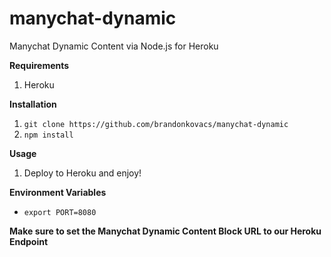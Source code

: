 # manychat-dynamic
Manychat Dynamic Content via Node.js for Heroku

**Requirements**
1. Heroku

**Installation**
1. ``git clone https://github.com/brandonkovacs/manychat-dynamic``
2. ``npm install``

**Usage**
1) Deploy to Heroku and enjoy!

**Environment Variables**
* ``export PORT=8080``

**Make sure to set the Manychat Dynamic Content Block URL to our Heroku Endpoint**
